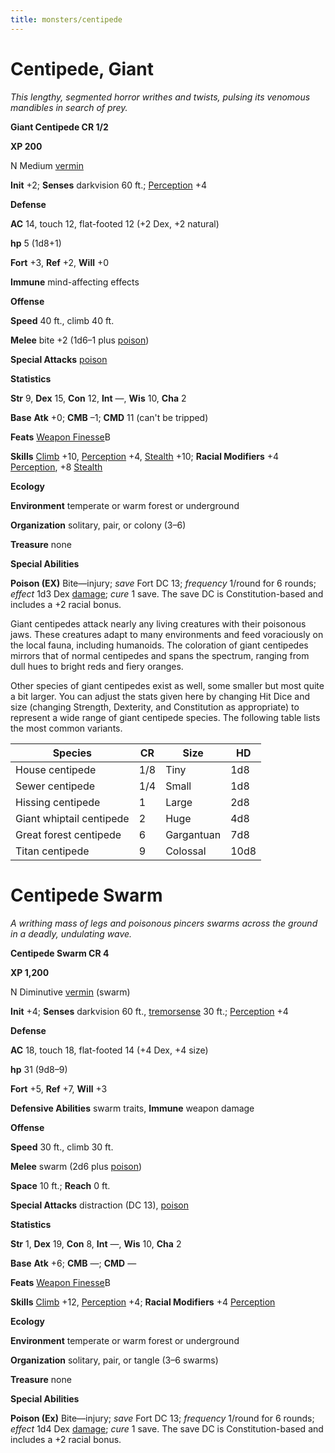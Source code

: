 ```yaml
---
title: monsters/centipede
---
```

# Centipede, Giant

_This lengthy, segmented horror writhes and twists, pulsing its venomous mandibles in search of prey._

**Giant Centipede CR 1/2**

**XP 200**

N Medium [vermin](creatureTypes.md#_vermin)

**Init** +2; **Senses** darkvision 60 ft.; [Perception](../skills/perception.md#_perception) +4

**Defense**

**AC** 14, touch 12, flat-footed 12 (+2 Dex, +2 natural)

**hp** 5 (1d8+1)

**Fort** +3, **Ref** +2, **Will** +0

**Immune** mind-affecting effects

**Offense**

**Speed** 40 ft., climb 40 ft.

**Melee** bite +2 (1d6–1 plus [poison](universalMonsterRules.md#_poison))

**Special Attacks** [poison](universalMonsterRules.md#_poison)

**Statistics**

**Str** 9, **Dex** 15, **Con** 12, **Int** —, **Wis** 10, **Cha** 2

**Base**  **Atk** +0; **CMB** –1; **CMD** 11 (can't be tripped)

**Feats** [Weapon Finesse](../feats.md#_weapon-finesse)B

**Skills** [Climb](../skills/climb.md#_climb) +10, [Perception](../skills/perception.md#_perception) +4, [Stealth](../skills/stealth.md#_stealth) +10; **Racial Modifiers** +4 [Perception](../skills/perception.md#_perception), +8 [Stealth](../skills/stealth.md#_stealth)

**Ecology**

**Environment** temperate or warm forest or underground

**Organization** solitary, pair, or colony (3–6)

**Treasure** none

**Special Abilities**

**Poison (EX)** Bite—injury; _save_ Fort DC 13; _frequency_ 1/round for 6 rounds; _effect_ 1d3 Dex [damage](universalMonsterRules.md#_ability-damage-and-drain); _cure_ 1 save. The save DC is Constitution-based and includes a +2 racial bonus.

Giant centipedes attack nearly any living creatures with their poisonous jaws. These creatures adapt to many environments and feed voraciously on the local fauna, including humanoids. The coloration of giant centipedes mirrors that of normal centipedes and spans the spectrum, ranging from dull hues to bright reds and fiery oranges.

Other species of giant centipedes exist as well, some smaller but most quite a bit larger. You can adjust the stats given here by changing Hit Dice and size (changing Strength, Dexterity, and Constitution as appropriate) to represent a wide range of giant centipede species. The following table lists the most common variants.

| Species | CR | Size | HD |
| --- | --- | --- | --- |
| House centipede | 1/8 | Tiny | 1d8 |
| Sewer centipede | 1/4 | Small | 1d8 |
| Hissing centipede | 1 | Large | 2d8 |
| Giant whiptail centipede | 2 | Huge | 4d8 |
| Great forest centipede | 6 | Gargantuan | 7d8 |
| Titan centipede | 9 | Colossal | 10d8 |

# Centipede Swarm

_A writhing mass of legs and poisonous pincers swarms across the ground in a deadly, undulating wave._

**Centipede Swarm CR 4**

**XP 1,200**

N Diminutive [vermin](creatureTypes.md#_vermin) (swarm)

**Init** +4; **Senses** darkvision 60 ft., [tremorsense](universalMonsterRules.md#_tremorsense) 30 ft.; [Perception](../skills/perception.md#_perception) +4

**Defense**

**AC** 18, touch 18, flat-footed 14 (+4 Dex, +4 size)

**hp** 31 (9d8–9)

**Fort** +5, **Ref** +7, **Will** +3

**Defensive Abilities** swarm traits, **Immune** weapon damage

**Offense**

**Speed** 30 ft., climb 30 ft.

**Melee** swarm (2d6 plus [poison](universalMonsterRules.md#_poison))

**Space** 10 ft.; **Reach** 0 ft.

**Special Attacks** distraction (DC 13), [poison](universalMonsterRules.md#_poison)

**Statistics**

**Str** 1, **Dex** 19, **Con** 8, **Int** —, **Wis** 10, **Cha** 2

**Base**  **Atk** +6; **CMB** —; **CMD** —

**Feats** [Weapon Finesse](../feats.md#_weapon-finesse)B

**Skills** [Climb](../skills/climb.md#_climb) +12, [Perception](../skills/perception.md#_perception) +4; **Racial Modifiers** +4 [Perception](../skills/perception.md#_perception)

**Ecology**

**Environment** temperate or warm forest or underground

**Organization** solitary, pair, or tangle (3–6 swarms)

**Treasure** none

**Special Abilities**

**Poison (Ex)** Bite—injury; _save_ Fort DC 13; _frequency_ 1/round for 6 rounds; _effect_ 1d4 Dex [damage](universalMonsterRules.md#_ability-damage-and-drain); _cure_ 1 save. The save DC is Constitution-based and includes a +2 racial bonus.

